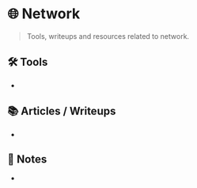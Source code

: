 # 🌐 Network

> Tools, writeups and resources related to network.

## 🛠️ Tools
- 

## 📚 Articles / Writeups
- 

## 🧠 Notes
- 

